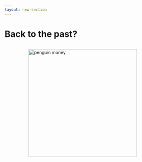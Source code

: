 ```yaml
---
layout: new-section
---
```


# Back to the past?

<div style="display: flex; justify-content: center; margin-top: 2rem;">
  <img src="https://media.giphy.com/media/3o7aCRBQC8u5GaW092/giphy.gif" alt="penguin money" width="350"/>
</div>